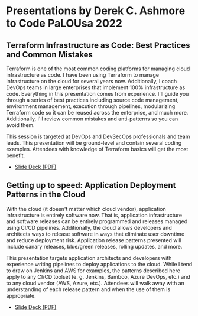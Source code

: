# Presentations by Derek C. Ashmore to Code PaLOUsa 2022

## Terraform Infrastructure as Code: Best Practices and Common Mistakes

Terraform is one of the most common coding platforms for managing cloud infrastructure as code. I have been using Terraform to manage infrastructure on the cloud for several years now. Additionally, I coach DevOps teams in large enterprises that implement 100% infrastructure as code. Everything in this presentation comes from experience. I'll guide you through a series of best practices including source code management, environment management, execution through pipelines, modularizing Terraform code so it can be reused across the enterprise, and much more. Additionally, I'll review common mistakes and anti-patterns so you can avoid them.

This session is targeted at DevOps and DevSecOps professionals and team leads. This presentation will be ground-level and contain several coding examples. Attendees with knowledge of Terraform basics will get the most benefit.

* [Slide Deck (PDF)](Terraform-Best-Practices-and-Common-Mistakes-CodePalousa-2022.pdf)

## Getting up to speed: Application Deployment Patterns in the Cloud

With the cloud (it doesn't matter which cloud vendor), application infrastructure is entirely software now. That is, application infrastructure and software releases can be entirely programmed and releases managed using CI/CD pipelines. Additionally, the cloud allows developers and architects ways to release software in ways that eliminate user downtime and reduce deployment risk. Application release patterns presented will include canary releases, blue/green releases, rolling updates, and more.

This presentation targets application architects and developers with experience writing pipelines to deploy applications to the cloud. While I tend to draw on Jenkins and AWS for examples, the patterns described here apply to any CI/CD toolset (e. g. Jenkins, Bamboo, Azure DevOps, etc.) and to any cloud vendor (AWS, Azure, etc.). Attendees will walk away with an understanding of each release pattern and when the use of them is appropriate.

* [Slide Deck (PDF)](ApplicationCICDPatterns-CodePalousa-2022.pdf)

